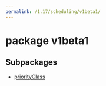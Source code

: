 ```yaml
---
permalink: /1.17/scheduling/v1beta1/
---
```


# package v1beta1



## Subpackages

* [priorityClass](scheduling-v1beta1-priorityClass.md)